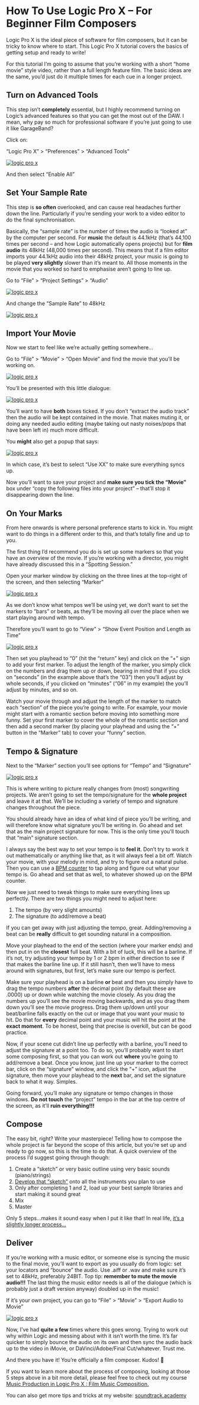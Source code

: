 # How To Use Logic Pro X – For Beginner Film Composers



Logic Pro X is the ideal piece of software for film composers, but it can be tricky to know where to start. This Logic Pro X tutorial covers the basics of getting setup and ready to write!

For this tutorial I’m going to assume that you’re working with a short “home movie” style video, rather than a full length feature film. The basic ideas are the same, you’d just do it multiple times for each cue in a longer project.

Turn on Advanced Tools
----------------------

This step isn’t **completely** essential, but I highly recommend turning on Logic’s advanced features so that you can get the most out of the DAW. I mean, why pay so much for professional software if you’re just going to use it like GarageBand?

Click on:

“Logic Pro X” > “Preferences” > “Advanced Tools”

[![logic pro x ](https://unlockyoursound.io/wp-content/uploads/2019/02/1-Advanced-Tools-1024x556.jpg)](https://unlockyoursound.io/wp-content/uploads/2019/02/1-Advanced-Tools.jpg)

And then select “Enable All”

Set Your Sample Rate
--------------------

This step is **so often** overlooked, and can cause real headaches further down the line. Particularly if you’re sending your work to a video editor to do the final synchronisation.

Basically, the “sample rate” is the number of times the audio is “looked at” by the computer per second. For **music** the default is 44.1kHz (that’s 44,100 times per second – and how Logic automatically opens projects) but for **film audio** its 48kHz (48,000 times per second). This means that if a film editor imports your 44.1kHz audio into their 48kHz project, your music is going to be played **very slightly** slower than it’s meant to. All those moments in the movie that you worked so hard to emphasise aren’t going to line up.

Go to “File” > “Project Settings” > “Audio”

[![logic pro x](https://unlockyoursound.io/wp-content/uploads/2019/02/3-Project-Settings-1024x983.png)](https://unlockyoursound.io/wp-content/uploads/2019/02/3-Project-Settings.png)

And change the “Sample Rate” to 48kHz

[![logic pro x](https://unlockyoursound.io/wp-content/uploads/2019/02/4-48kHz-1024x404.png)](https://unlockyoursound.io/wp-content/uploads/2019/02/4-48kHz.png)

Import Your Movie
-----------------

Now we start to feel like we’re actually getting somewhere…

Go to “File” > “Movie” > “Open Movie” and find the movie that you’ll be working on.

[![logic pro x](https://unlockyoursound.io/wp-content/uploads/2019/02/5-Open-Movie-1-1024x830.png)](https://unlockyoursound.io/wp-content/uploads/2019/02/5-Open-Movie-1.png)

You’ll be presented with this little dialogue:

[![logic pro x ](https://unlockyoursound.io/wp-content/uploads/2019/02/6-Extract-Audio-Track.png)](https://unlockyoursound.io/wp-content/uploads/2019/02/6-Extract-Audio-Track.png)

You’ll want to have **both** boxes ticked. If you don’t “extract the audio track” then the audio will be kept contained in the movie. That makes muting it, or doing any needed audio editing (maybe taking out nasty noises/pops that have been left in) much more difficult.

You **might** also get a popup that says:

[![logic pro x](https://unlockyoursound.io/wp-content/uploads/2019/02/7-Match-Frame-Rate.png)](https://unlockyoursound.io/wp-content/uploads/2019/02/7-Match-Frame-Rate.png)

In which case, it’s best to select “Use XX” to make sure everything syncs up.

Now you’ll want to save your project and **make sure you tick the “Movie”** box under “copy the following files into your project” – that’ll stop it disappearing down the line.

On Your Marks
-------------

From here onwards is where personal preference starts to kick in. You might want to do things in a different order to this, and that’s totally fine and up to you.

The first thing I’d recommend you do is set up some markers so that you have an overview of the movie. If you’re working with a director, you might have already discussed this in a “Spotting Session.”

Open your marker window by clicking on the three lines at the top-right of the screen, and then selecting “Marker”

[![logic pro x](https://unlockyoursound.io/wp-content/uploads/2019/02/8-Markers.png)](https://unlockyoursound.io/wp-content/uploads/2019/02/8-Markers.png)

As we don’t know what tempos we’ll be using yet, we don’t want to set the markers to “bars” or beats, as they’ll be moving all over the place when we start playing around with tempo.

Therefore you’ll want to go to “View” > “Show Event Position and Length as Time”

[![logic pro x](https://unlockyoursound.io/wp-content/uploads/2019/02/9-Position-and-Length-as-Time.png)](https://unlockyoursound.io/wp-content/uploads/2019/02/9-Position-and-Length-as-Time.png)

Then set you playhead to “0” (hit the “return” key) and click on the “+” sign to add your first marker. To adjust the length of the marker, you simply click on the numbers and drag them up or down, bearing in mind that if you click on “seconds” (in the example above that’s the “03”) then you’ll adjust by whole seconds, if you clicked on “minutes” (“06” in my example) the you’ll adjust by minutes, and so on.

Watch your movie through and adjust the length of the marker to match each “section” of the piece you’re going to write. For example, your movie might start with a romantic section before moving into something more funny. Set your first marker to cover the whole of the romantic section and then add a second marker (by placing your playhead and using the “+” button in the “Marker” tab) to cover your “funny” section.

Tempo & Signature
-----------------

Next to the “Marker” section you’ll see options for “Tempo” and “Signature”

[![logic pro x](https://unlockyoursound.io/wp-content/uploads/2019/02/10-Tempo-and-Signature.png)](https://unlockyoursound.io/wp-content/uploads/2019/02/10-Tempo-and-Signature.png)

This is where writing to picture really changes from (most) songwriting projects. We aren’t going to set the tempo/signature for the **whole project** and leave it at that. We’ll be including a variety of tempo and signature changes throughout the piece.

You should already have an idea of what kind of piece you’ll be writing, and will therefore know what signature you’ll be writing in. Go ahead and set that as the main project signature for now. This is the only time you’ll touch that “main” signature section.

I always say the best way to set your tempo is to **feel it**. Don’t try to work it out mathematically or anything like that, as it will always feel a bit off. Watch your movie, with your melody in mind, and try to figure out a natural pulse. Then you can use a [BPM counter](https://www.all8.com/tools/bpm.htm) to tap along and figure out what your tempo is. Go ahead and set that as well, to whatever showed up on the BPM counter.

Now we just need to tweak things to make sure everything lines up perfectly. There are two things you might need to adjust here:

1. The tempo (by very slight amounts)
2. The signature (to add/remove a beat)

If you can get away with just adjusting the tempo, great. Adding/removing a beat can be **really** difficult to get sounding natural in a composition.

Move your playhead to the end of the section (where your marker ends) and then put in on the **closest** full beat. With a bit of luck, this will be a barline. If it’s not, try adjusting your tempo by 1 or 2 bpm in either direction to see if that makes the barline line up. If it still hasn’t, then we’ll have to mess around with signatures, but first, let’s make sure our tempo is perfect.

Make sure your playhead is on a barline **or** beat and then you simply have to drag the tempo numbers **after** the decimal point (by default these are .0000) up or down while watching the movie closely. As you drag the numbers up you’ll see the movie moving backwards, and as you drag them down you’ll see the movie progress. Drag them up/down until your beat/barline falls exactly on the cut or image that you want your music to hit. Do that for **every** decimal point and your music will hit the point at the **exact moment**. To be honest, being that precise is overkill, but can be good practice.

Now, if your scene cut didn’t line up perfectly with a barline, you’ll need to adjust the signature at a point too. To do so, you’ll probably want to start some composing first, so that you can work out **where** you’re going to add/remove a beat. Once you know, just line up your marker to the correct bar, click on the “signature” window, and click the “+” icon, adjust the signature, then move your playhead to the **next** bar, and set the signature back to what it way. Simples.

Going forward, you’ll make any signature or tempo changes in those windows. **Do not touch** the “project” tempo in the bar at the top centre of the screen, as it’ll **ruin everything!!!**

Compose
-------

The easy bit, right? Write your masterpiece! Telling how to compose the whole project is far beyond the scope of this article, but you’re set up and ready to go now, so this is the time to do that. A quick overview of the process I’d suggest going through though:

1. Create a “sketch” or very basic outline using very basic sounds (piano/strings)
2. [Develop that “sketch”](https://soundtrack.academy/music-orchestration-techniques-part-1-video/) onto all the instruments you plan to use
3. Only after completing 1 and 2, load up your best sample libraries and start making it sound great
4. Mix
5. Master

Only 5 steps…makes it sound easy when I put it like that! In real life, [it’s a slightly longer process…](https://soundtrack.academy/ultimate-film-music-guide/)

Deliver
-------

If you’re working with a music editor, or someone else is syncing the music to the final movie, you’ll want to export as you usually do from logic: set your locators and “bounce” the audio. Use .aiff or .wav and make sure it’s set to 48kHz, preferably 24BIT. Top tip: **remember to mute the movie audio!!!** The last thing the music editor needs is all of the dialogue (which is probably just a draft version anyway) doubled up in the music!

If it’s your own project, you can go to “File” > “Movie” > “Export Audio to Movie”

[![logic pro x](https://unlockyoursound.io/wp-content/uploads/2019/02/11-Export-Audio-to-Movie-1024x859.png)](https://unlockyoursound.io/wp-content/uploads/2019/02/11-Export-Audio-to-Movie.png)

Now, I’ve had **quite a few** times where this goes wrong. Trying to work out why within Logic and messing about with it isn’t worth the time. It’s far quicker to simply bounce the audio on its own and then sync the audio back up to the video in iMovie, or DaVinci/Adobe/Final Cut/whatever. Trust me.

And there you have it! You’re officially a film composer. Kudos! 🙂

If you want to learn more about the process of composing, looking at those 5 steps above in a bit more detail, please feel free to check out my course [Music Production in Logic Pro X : Film Music Composition.](https://www.udemy.com/filmmusic/?couponCode=UNLOCKYOURSOUND)

You can also get more tips and tricks at my website: [soundtrack.academy](https://soundtrack.academy)

